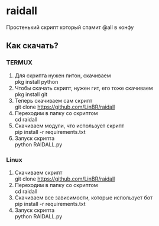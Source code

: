 # raidall
Простенький скрипт который спамит @all в конфу
## Как скачать?
### TERMUX
1. Для скрипта нужен питон, скачиваем  
pkg install python 
2. Чтобы скачать скрипт, нужен гит, его тоже скачиваем  
pkg install git
3. Теперь скачиваем сам скрипт  
git clone https://github.com/LinBR/raidall
4. Переходим в папку со скриптом  
cd raidall
5. Скачиваем модули, что использует скрипт  
 pip install -r requirements.txt
6. Запуск скрипта  
python RAIDALL.py
### Linux
1. Скачиваем скрипт  
git clone https://github.com/LinBR/raidall
2. Переходим в папку со скриптом  
cd raidall
3. Скачиваем все зависимости, которые использует бот  
 pip install -r requirements.txt
4. Запуск скрипта  
python RAIDALL.py
